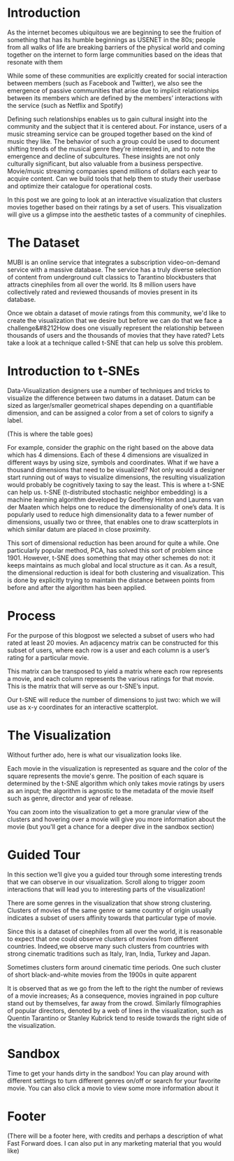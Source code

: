 # Introduction

As the internet becomes ubiquitous we are beginning to see the fruition of something that has its humble beginnings as USENET in the 80s; people from all walks of life are breaking barriers of the physical world and coming together on the internet to form large communities based on the ideas that resonate with them

While some of these communities are explicitly created for social interaction between members (such as Facebook and Twitter), we also see the emergence of passive communities that arise due to implicit relationships between its members which are defined by the members’ interactions with the service (such as Netflix and Spotify) 

Defining such relationships enables us to gain cultural insight into the community and the subject that it is centered about. For instance, users of a music streaming service can be grouped together based on the kind of music they like. The behavior of such a group could be used to document shifting trends of the musical genre they’re interested in, and to note the emergence and decline of subcultures. These insights are not only culturally significant, but also valuable from a business perspective. Movie/music streaming companies spend millions of dollars each year to acquire content. Can we build tools that help them to study their userbase and optimize their catalogue for operational costs.

In this post we are going to look at an interactive visualization that clusters movies together based on their ratings by a set of users. This visualization will give us a glimpse into the aesthetic tastes of a community of cinephiles. 

# The Dataset

MUBI is an online service that integrates a subscription video-on-demand service with a massive database. The service has a truly diverse selection of content from underground cult classics to Tarantino blockbusters that attracts cinephiles from all over the world. Its 8 million users have collectively rated and reviewed thousands of movies present in its database. 

Once we obtain a dataset of movie ratings from this community, we'd like to create the visualization that we desire but before we can do that we face a challenge&#8212How does one visually represent the relationship between thousands of users and the thousands of movies that they have rated? Lets take a look at a technique called t-SNE that can help us solve this problem.

# Introduction to t-SNEs

Data-Visualization designers use a number of techniques and tricks to visualize the difference between two datums in a dataset. Datum can be sized as larger/smaller geometrical shapes depending on a quantifiable dimension, and can be assigned a color from a set of colors to signify a label.

(This is where the table goes)

For example, consider the graphic on the right based on the above data which has 4 dimensions. Each of these 4 dimensions are visualized in different ways by using size, symbols and coordinates. What if we have a thousand dimensions that need to be visualized? Not only would a designer start running out of ways to visualize dimensions, the resulting visualization would probably be cognitively taxing to say the least.
This is where a t-SNE can help us. t-SNE (t-distributed stochastic neighbor embedding) is a machine learning algorithm developed by Geoffrey Hinton and Laurens van der Maaten which helps one to reduce the dimensionality of one’s data. It is popularly used to reduce high dimensionality data to a fewer number of dimensions, usually two or three, that enables one to draw scatterplots in which similar datum are placed in close proximity. 


This sort of dimensional reduction has been around for quite a while. One particularly popular method, PCA, has solved this sort of problem since 1901. However, t-SNE does something that may other schemes do not: it keeps maintains as much global and local structure as it can. As a result, the dimensional reduction is ideal for both clustering and visualization. This is done by explicitly trying to maintain the distance between points from before and after the algorithm has been applied.

# Process
For the purpose of this blogpost we selected a subset of users who had rated at least 20 movies. An adjacency matrix can be constructed for this subset of users, where each row is a user and each column is a user’s rating for a particular movie. 

This matrix can be transposed to yield a matrix where each row represents a movie, and each column represents the various ratings for that movie. This is the matrix that will serve as our t-SNE’s input. 

Our t-SNE will reduce the number of dimensions to just two: which we will use as x-y coordinates for an interactive scatterplot.

# The Visualization
Without further ado, here is what our visualization looks like.

Each movie in the visualization is represented as square and the color of the square represents the movie's genre. The position of each square is determined by the t-SNE algorithm which only takes movie ratings by users as an input; the algorithm is agnostic to the metadata of the movie itself such as genre, director and year of release. 

You can zoom into the visualization to get a more granular view of the clusters and hovering over a movie will give you more information about the movie (but you'll get a chance for a deeper dive in the sandbox section) 

# Guided Tour

In this section we’ll give you a guided tour through some interesting trends that we can observe in our visualization. Scroll along to trigger zoom interactions that will lead you to interesting parts of the visualization!

There are some genres in the visualization that show strong clustering. Clusters of movies of the same genre or same country of origin usually indicates a subset of users affinity towards that particular type of movie.

Since this is a dataset of cinephiles from all over the world, it is reasonable to expect that one could observe clusters of movies from different countries. Indeed,we observe many such clusters from countries with strong cinematic traditions such as Italy, Iran, India, Turkey and Japan.

Sometimes clusters form around cinematic time periods. One such cluster of short black-and-white movies from the 1900s in quite apparent

It is observed that as we go from the left to the right the number of reviews of a movie increases; As a consequence, movies ingrained in pop culture stand out by themselves, far away from the crowd. Similarly filmographies of popular directors, denoted by a web of lines in the visualization, such as Quentin Tarantino or Stanley Kubrick tend to reside towards the right side of the visualization.

# Sandbox

Time to get your hands dirty in the sandbox! You can play around with different settings to turn different genres on/off or search for your favorite movie. You can also click a movie to view some more information about it


# Footer
(There will be a footer here, with credits and perhaps a description of what Fast Forward does. I can also put in any marketing material that you would like)